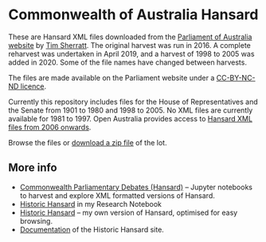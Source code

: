 # Commonwealth of Australia Hansard

These are Hansard XML files downloaded from the [Parliament of Australia website](http://parlinfo.aph.gov.au/parlInfo/search/summary/summary.w3p;adv%3Dyes;orderBy%3D_fragment_number,doc_date-rev;query%3DDataset%3Ahansardr,hansardr80;resCount%3DDefault) by [Tim Sherratt](http://timsherratt.org). The original harvest was run in 2016. A complete reharvest was undertaken in April 2019, and a harvest of 1998 to 2005 was added in 2020. Some of the file names have changed between harvests.

The files are made available on the Parliament website under a [CC-BY-NC-ND licence](http://www.aph.gov.au/Help/Disclaimer_Privacy_Copyright#c).

Currently this repository includes files for the House of Representatives and the Senate from 1901 to 1980 and 1998 to 2005. No XML files are currently available for 1981 to 1997. Open Australia provides access to [Hansard XML files from 2006 onwards](http://data.openaustralia.org.au/).

Browse the files or [download a zip file](https://github.com/wragge/hansard-xml/archive/master.zip) of the lot.

## More info

* [Commonwealth Parliamentary Debates (Hansard)](https://github.com/GLAM-Workbench/australian-commonwealth-hansard) – Jupyter notebooks to harvest and explore XML formatted versions of Hansard.
* [Historic Hansard](http://timsherratt.org/research-notebook/projects/historic-hansard/) in my Research Notebook
* [Historic Hansard](http://historichansard.net/) – my own version of Hansard, optimised for easy browsing.
* [Documentation](http://timsherratt.org/digital-heritage-handbook/docs/historic-hansard/) of the Historic Hansard site.
